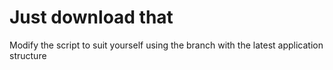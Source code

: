 # Just download that

Modify the script to suit yourself using the branch with the latest application structure